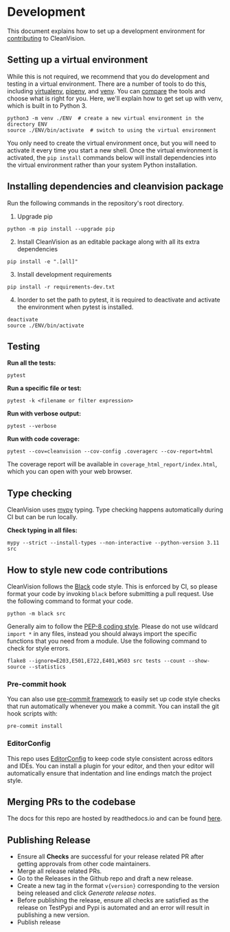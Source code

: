 # Development

This document explains how to set up a development environment for [contributing](CONTRIBUTING.md) to CleanVision.

## Setting up a virtual environment

While this is not required, we recommend that you do development and testing in
a virtual environment. There are a number of tools to do this, including
[virtualenv](https://virtualenv.pypa.io/), [pipenv](https://pipenv.pypa.io/),
and [venv](https://docs.python.org/3/library/venv.html). You can
[compare](https://stackoverflow.com/questions/41573587/what-is-the-difference-between-venv-pyvenv-pyenv-virtualenv-virtualenvwrappe)
the tools and choose what is right for you. Here, we'll explain how to get set
up with venv, which is built in to Python 3.

```shell
python3 -m venv ./ENV  # create a new virtual environment in the directory ENV
source ./ENV/bin/activate  # switch to using the virtual environment
```

You only need to create the virtual environment once, but you will need to
activate it every time you start a new shell. Once the virtual environment is
activated, the `pip install` commands below will install dependencies into the
virtual environment rather than your system Python installation.

## Installing dependencies and cleanvision package

Run the following commands in the repository's root directory.
1. Upgrade pip
```shell
python -m pip install --upgrade pip
```
2. Install CleanVision as an editable package along with all its extra dependencies
```shell
pip install -e ".[all]"
```
3. Install development requirements
```shell
pip install -r requirements-dev.txt
```
4. Inorder to set the path to pytest, it is required to deactivate and activate the environment when pytest is installed.
```shell
deactivate
source ./ENV/bin/activate
```

## Testing

**Run all the tests:**

```shell
pytest
```

**Run a specific file or test:**

```shell
pytest -k <filename or filter expression>
```

**Run with verbose output:**

```shell
pytest --verbose
```

**Run with code coverage:**

```shell
pytest --cov=cleanvision --cov-config .coveragerc --cov-report=html
```

The coverage report will be available in `coverage_html_report/index.html`,
which you can open with your web browser.

## Type checking

CleanVision uses [mypy](https://mypy.readthedocs.io/en/stable/) typing. Type checking happens automatically during CI but can be run locally.

**Check typing in all files:**

```shell
mypy --strict --install-types --non-interactive --python-version 3.11  src
```

## How to style new code contributions

CleanVision follows the [Black](https://black.readthedocs.io/) code style. This is
enforced by CI, so please format your code by invoking `black` before submitting a pull request.
Use the following command to format your code.

```shell
python -m black src
```

Generally aim to follow the [PEP-8 coding style](https://peps.python.org/pep-0008/).
Please do not use wildcard `import *` in any files, instead you should always import the specific functions that you need from a module.
Use the following command to check for style errors.

```shell
flake8 --ignore=E203,E501,E722,E401,W503 src tests --count --show-source --statistics
```

### Pre-commit hook

You can also use [pre-commit framework](https://pre-commit.com/) to easily
set up code style checks that run automatically whenever you make a commit.
You can install the git hook scripts with:

```shell
pre-commit install
```

### EditorConfig

This repo uses [EditorConfig](https://editorconfig.org/) to keep code style
consistent across editors and IDEs. You can install a plugin for your editor,
and then your editor will automatically ensure that indentation and line
endings match the project style.

## Merging PRs to the codebase

The docs for this repo are hosted by readthedocs.io and can be found [here](https://cleanvision.readthedocs.io/en/latest/).


## Publishing Release
- Ensure all **Checks** are successful for your release related PR after getting approvals from other code maintainers.
- Merge all release related PRs.
- Go to the Releases in the Github repo and draft a new release.
- Create a new tag in the format `v{version}` corresponding to the version being released and click *Generate  release notes*.
- Before publishing the release, ensure all checks are satisfied as the release on TestPypi and Pypi is automated and an error will result in publishing a new version.
- Publish release
